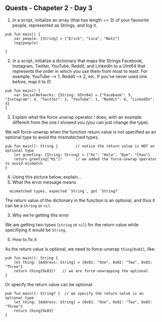 Quests - Chapeter 2 - Day 3
------

1. In a script, initialize an array (that has length == 3) of your favourite people, represented as Strings, and log it.

```
pub fun main() { 
    var people: [String] = ["Erick", "Luca", "Natz"]
    log(people)

}
```

2. In a script, initialize a dictionary that maps the Strings Facebook, Instagram, Twitter, YouTube, Reddit, and LinkedIn to a UInt64 that represents the order in which you use them from most to least. For example, YouTube --> 1, Reddit --> 2, etc. If you've never used one before, map it to 0!
    

```
pub fun main() {
    var SocialNetworks: {String: UInt64} = {"Facebook": 5, "Instagram": 4, "Twitter": 2, "YouTube": 1, "Reddit": 6, "LinkedIn": 3}
}
```

3. Explain what the force unwrap operator ! does, with an example different from the one I showed you (you can just change the type).

We will force-unwrap when the function return value is not specified as an optional type to avoid the mismateched types.

```
pub fun main(): String {        // notice the return value is NOT an optional type
    let greeting: {String: String} = {"Hi": "Hola", "Bye": "Chau"}
    return greeting["Hi"]!      // we added the force-unwrap operator to avoid mismatch
}
```

4. Using this picture below, explain...
  1. What the error message means

```
  mismatched types. expected `String`, got `String?` 
```

The return value of the dictionary in the function is an optional, and thus it can be a `String` or `nil`.

  3. Why we're getting this error

We are getting two types (`string` or `nil`) for the return value while specifiying it would be `String`. 

  5. How to fix it

As the return value is optional, we need to force-unwrap `thing[0x03]`, like:

```
pub fun main(): String {
    let thing: {Address: String} = {0x01: "One", 0x02: "Two", 0x03: "Three"}
    return thing[0x03]!   // we are force-unwrapping the optional
}
```

Or specify the return value can be optional:


```
pub fun main(): String? {  // we specify the return value is an optional type
    let thing: {Address: String} = {0x01: "One", 0x02: "Two", 0x03: "Three"}
    return thing[0x03]
}
```


